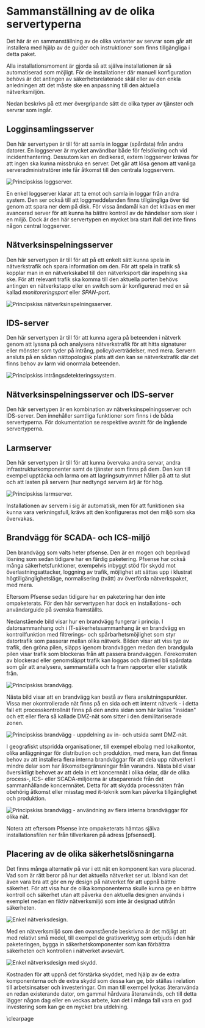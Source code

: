# Sammanställning av de olika servertyperna
Det här är en sammanställning av de olika varianter av servrar som går att installera med hjälp av de guider och instruktioner som finns tillgängliga i detta paket.

Alla installationsmoment är gjorda så att själva installationen är så automatiserad som möjligt.
För de installationer där manuell konfiguration behövs är det antingen av säkerhetsrelaterade skäl eller av den enkla
anledningen att det måste ske en anpassning till den aktuella nätverksmiljön.

Nedan beskrivs på ett mer övergripande sätt de olika typer av tjänster och servrar som ingår.

## Logginsamlingsserver

Den här servertypen är till för att samla in loggar (spårdata) från andra datorer. En loggserver är mycket användbar både för felsökning och vid incidenthantering. Dessutom kan en dedikerad, extern loggserver krävas för att ingen ska kunna missbruka en server. Det går att lösa genom att vanliga
serveradministratörer inte får åtkomst till den centrala loggservern.

![Principskiss loggserver.](images/overview-logserver.png "Översikt och principskiss för en loggserver.")

En enkel loggserver klarar att ta emot och samla in loggar från andra system. Den ser också till att loggmeddelanden finns tillgängliga över tid
genom att spara ner dem på disk. För vissa ändamål kan det krävas en mer avancerad server för att kunna ha bättre
kontroll av de händelser som sker i en miljö. Dock är den här servertypen en mycket bra start ifall det inte finns någon central loggserver.


## Nätverksinspelningsserver

Den här servertypen är till för att på ett enkelt sätt kunna spela in nätverkstrafik och spara information om den. För att spela in trafik så kopplar man in en nätverkskabel till den nätverksport där inspelning ska ske. För att relevant trafik ska komma till den aktuella porten behövs antingen en nätverkstapp eller en switch som är konfigurerad med en så kallad *monitoreringsport* eller *SPAN-port*.

![Principskiss nätverksinspelningsserver.](images/overview-networkrecorder1.png "Översikt och principskiss för en nätverksinspelningsserver.")

## IDS-server

Den här servertypen är till för att kunna agera på beteenden i nätverk genom att lyssna på och analysera nätverkstrafik för att hitta signaturer eller mönster som tyder på intrång, policyöverträdelser, med mera.
Servern ansluts på en sådan nättopologisk plats att den kan se nätverkstrafik där det finns behov av larm vid onormala beteenden.

![Principskiss intrångsdetekteringssystem.](images/overview-ids2.png "Översikt och principskiss för en IDS.")

## Nätverksinspelningsserver och IDS-server

Den här servertypen är en kombination av nätverksinspelningsserver och IDS-server. Den innehåller samtliga funktioner som finns i de båda servertyperna. För dokumentation se respektive avsnitt för de ingående servertyperna.  

## Larmserver

Den här servertypen är till för att kunna övervaka andra servar, andra infrastrukturkomponenter samt
de tjänster som finns på dem. Den kan till exempel upptäcka och larma om att  lagringsutrymmet
håller på att ta slut och att lasten på servern (hur nedtyngd servern är) är för hög.

![Principskiss larmserver.](images/overview-alarmserver.png "Översikt och principskiss för en övervaknings- och larmserver.")

Installationen av servern i sig är automatisk, men för att funktionen ska kunna vara verkningsfull, krävs att den konfigureras mot den miljö som ska övervakas.

## Brandvägg för SCADA- och ICS-miljö

Den brandvägg som valts heter pfsense. Den är en mogen och beprövad lösning som sedan tidigare har en färdig paketering.
Pfsense har också många säkerhetsfunktioner, exempelvis inbyggt stöd för skydd mot överlastningsattacker, loggning av trafik,
möjlighet att sättas upp i klustrat högtillgänglighetsläge, normalisering (tvätt) av överförda nätverkspaket, med mera.

Eftersom Pfsense sedan tidigare har en paketering har den inte ompaketerats. För den här servertypen har dock en installations- och användarguide på svenska framställts.

Nedanstående bild visar hur en brandvägg fungerar i princip. I datorsammanhang och i IT-säkerhetssammanhang är en brandvägg
en kontrollfunktion med filtrerings- och spårbarhetsmöjlighet som styr datortrafik som passerar mellan olika nätverk. Bilden visar
att viss typ av trafik, den gröna pilen, släpps igenom brandväggen medan den brandgula pilen visar trafik som blockeras från att
passera brandväggen. Förekomsten av blockerad eller genomsläppt trafik kan loggas och därmed bli spårdata som går att analysera,
sammanställa och ta fram rapporter eller statistik från.

![Principskiss brandvägg.](images/overview-firewall1.png "Översikt och principskiss för en brandvägg.")

Nästa bild visar att en brandvägg kan bestå av flera anslutningspunkter. Vissa mer okontrollerade nät finns på en sida och ett internt nätverk - i detta fall ett processkontrollnät finns på den andra sidan som här kallas "insidan" och ett eller flera så kallade DMZ-nät som sitter i den demilitariserade zonen.

![Principskiss brandvägg - uppdelning av in- och utsida samt DMZ-nät.](images/overview-firewall2.png "Översikt och principskiss för en brandvägg.")

I geografiskt utspridda organisationer, till exempel elbolag med lokalkontor, olika anläggningar för distribution och produktion, med mera, kan det finnas behov av att installera flera interna brandväggar för att dela upp nätverket i mindre delar som har åtkomstbegränsningar
från varandra. Nästa bild visar översiktligt behovet av att dela in ett koncernnät i olika delar, där de olika process-, ICS- eller SCADA-miljöerna
är utseparerade från det sammanhållande koncernnätet. Detta för att skydda processnäten från obehörig åtkomst eller misstag med it-teknik som kan
påverka tillgänglighet och produktion.

![Principskiss brandvägg - användning av flera interna brandväggar för olika nät.](images/overview-firewall3.png "Översikt och principskiss för en brandvägg.")

Notera att eftersom Pfsense inte ompaketerats hämtas själva installationsfilen ner från tillverkaren på adress [pfsensedl].

## Placering av de olika säkerhetslösningarna

Det finns många alternativ på var i ett nät en komponent kan vara placerad. Vad som är rätt beror på hur det aktuella nätverket ser ut. Ibland kan det även vara bra att gör en ny design på nätverket för att uppnå bättre säkerhet. För att visa hur de olika komponenterna skulle kunna ge en bättre kontroll och säkerhet utan att påverka den aktuella designen används i exemplet nedan en fiktiv nätverksmiljö som inte är designad utifrån säkerheten.

![Enkel nätverksdesign.](images/exempel-utan-skydd.png "Enkel nätverksdesign.")

Med en nätverksmiljö som den ovanstående beskrivna är det möjligt att med relativt
små medel, till exempel de gratisverktyg som erbjuds i den här paketeringen, bygga in säkerhetskomponenter som kan förbättra säkerheten och kontrollen i nätverket
avsevärt.

![Enkel nätverksdesign med skydd.](images/exempel-med-skydd.png "Enkel nätverksdesign med skydd.")

Kostnaden för att uppnå det förstärka skyddet, med hjälp av de extra komponenterna och de extra skydd som dessa kan ge,
bör ställas i relation till arbetsinsatser och investeringar. Om man till exempel lyckas återanvända en redan existerande
dator, om gammal hårdvara återanvänds, och till detta lägger någon dag eller en veckas arbete, kan det i många fall vara en god investering som kan ge en mycket bra utdelning.

\clearpage

